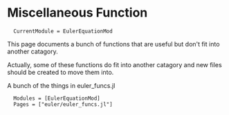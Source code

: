 # Miscellaneous Function

```@meta
  CurrentModule = EulerEquationMod
```

This page documents a bunch of functions that are useful but don't fit into
another catagory.

Actually, some of these functions do fit into another catagory and new files
should be created to move them into.


A bunch of the things in euler_funcs.jl

```@autodocs
  Modules = [EulerEquationMod]
  Pages = ["euler/euler_funcs.jl"]
```


